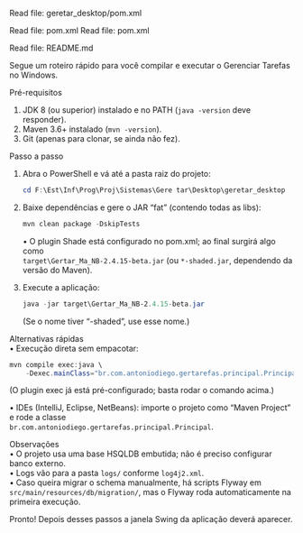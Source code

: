 Read file: geretar_desktop/pom.xml

Read file: pom.xml
Read file: pom.xml

Read file: README.md

Segue um roteiro rápido para você compilar e executar o Gerenciar Tarefas no Windows.

Pré-requisitos  
1. JDK 8 (ou superior) instalado e no PATH (`java -version` deve responder).  
2. Maven 3.6+ instalado (`mvn -version`).  
3. Git (apenas para clonar, se ainda não fez).

Passo a passo  
1. Abra o PowerShell e vá até a pasta raiz do projeto:  
   ```powershell
   cd F:\Est\Inf\Prog\Proj\Sistemas\Gere tar\Desktop\geretar_desktop
   ```
2. Baixe dependências e gere o JAR “fat” (contendo todas as libs):  
   ```powershell
   mvn clean package -DskipTests
   ```
   • O plugin Shade está configurado no pom.xml; ao final surgirá algo como  
   `target\Gertar_Ma_NB-2.4.15-beta.jar` (ou `*-shaded.jar`, dependendo da versão do Maven).  

3. Execute a aplicação:  
   ```powershell
   java -jar target\Gertar_Ma_NB-2.4.15-beta.jar
   ```
   (Se o nome tiver “-shaded”, use esse nome.)

Alternativas rápidas  
• Execução direta sem empacotar:  
  ```powershell
  mvn compile exec:java \
      -Dexec.mainClass="br.com.antoniodiego.gertarefas.principal.Principal"
  ```  
  (O plugin exec já está pré-configurado; basta rodar o comando acima.)

• IDEs (IntelliJ, Eclipse, NetBeans): importe o projeto como “Maven Project” e rode a classe  
  `br.com.antoniodiego.gertarefas.principal.Principal`.

Observações  
• O projeto usa uma base HSQLDB embutida; não é preciso configurar banco externo.  
• Logs vão para a pasta `logs/` conforme `log4j2.xml`.  
• Caso queira migrar o schema manualmente, há scripts Flyway em `src/main/resources/db/migration/`, mas o Flyway roda automaticamente na primeira execução.  

Pronto! Depois desses passos a janela Swing da aplicação deverá aparecer.